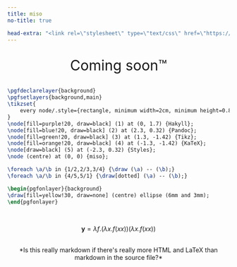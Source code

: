 ```yaml
---
title: miso
no-title: true

head-extra: "<link rel=\"stylesheet\" type=\"text/css\" href=\"https://latex.now.sh/style.min.css\"/><style> .tikz { margin-left: auto; margin-right: auto; width: 60%; height: auto; } </style>"
---
```


<br/>

<center style="font-size:24pt">Coming soon™</center>

<br/>

```{.tex .tikz}
\pgfdeclarelayer{background}
\pgfsetlayers{background,main}
\tikzset{
	every node/.style={rectangle, minimum width=2cm, minimum height=0.8cm}
}
\node[fill=purple!20, draw=black] (1) at (0, 1.7) {Hakyll};
\node[fill=blue!20, draw=black] (2) at (2.3, 0.32) {Pandoc};
\node[fill=green!20, draw=black] (3) at (1.3, -1.42) {Tikz};
\node[fill=orange!20, draw=black] (4) at (-1.3, -1.42) {KaTeX};
\node[draw=black] (5) at (-2.3, 0.32) {Styles};
\node (centre) at (0, 0) {miso};

\foreach \a/\b in {1/2,2/3,3/4} {\draw (\a) -- (\b);}
\foreach \a/\b in {4/5,5/1} {\draw[dotted] (\a) -- (\b);}

\begin{pgfonlayer}{background}
\draw[fill=yellow!30, draw=none] (centre) ellipse (6mm and 3mm);
\end{pgfonlayer}
```

<br/>

$$\bm y = \lambda f. (\lambda x.f(xx))(\lambda x.f(xx))$$

<br/>

<center>
*Is this really markdown if there's really more HTML and LaTeX than markdown in
the source file?*
</center>

<br/>
